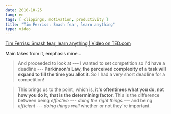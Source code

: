```yaml
---
date: 2010-10-25
lang: en
tags: [ clippings, motivation, productivity ]
title: "Tim Ferriss: Smash fear, learn anything"
type: video
---
```


[Tim Ferriss: Smash fear, learn anything | Video on TED.com](http://www.ted.com/index.php/talks/tim_ferriss_smash_fear_learn_anything.html)

Main takes from it, emphasis mine...

> And proceeded to look at --- I wanted to set competition so I'd have a
> deadline --- **Parkinson's Law, the perceived complexity of a task will
> expand to fill the time you allot it.** So I had a very short deadline
> for a competition!

> This brings us to the point, which is, **it's oftentimes what you do,
> not how you do it, that is the determining factor.** This is the
> difference between being *effective --- doing the right things* --- and
> being *efficient --- doing things well* whether or not they're important.

